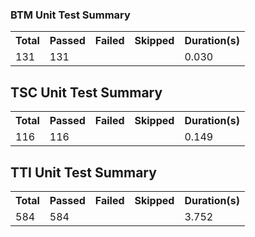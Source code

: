 <h3>BTM Unit Test Summary</h3>
<table><tr><th>Total</th><th>Passed</th><th>Failed</th><th>Skipped</th><th>Duration(s)</th></tr><tr><td>131</td><td>131</td><td><td><td>0.030</td></tr></table>
<h2>TSC Unit Test Summary</h2>
<table><tr><th>Total</th><th>Passed</th><th>Failed</th><th>Skipped</th><th>Duration(s)</th></tr><tr><td>116</td><td>116</td><td><td><td>0.149</td></tr></table>
<h2>TTI Unit Test Summary</h2>
<table><tr><th>Total</th><th>Passed</th><th>Failed</th><th>Skipped</th><th>Duration(s)</th></tr><tr><td>584</td><td>584</td><td><td><td>3.752</td></tr></table>
